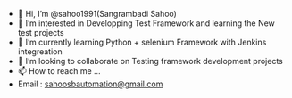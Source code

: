 - 👋 Hi, I’m @sahoo1991(Sangrambadi Sahoo)
- 👀 I’m interested in Developping Test Framework and learning the New test projects
- 🌱 I’m currently learning Python + selenium Framework with Jenkins integreation
- 💞️ I’m looking to collaborate on Testing framework development projects
- 📫 How to reach me ...
-   Email : sahoosbautomation@gmail.com

<!---
sahoo1991/sahoo1991 is a ✨ special ✨ repository because its `README.md` (this file) appears on your GitHub profile.
You can click the Preview link to take a look at your changes.
--->
